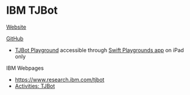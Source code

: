 # IBM TJBot

[Website](https://ibmtjbot.github.io)

[GitHub](https://github.com/ibmtjbot/tjbot)
- [TJBot Playground](https://github.com/jweisz/tjbot-playground) accessible through [Swift Playgrounds app](https://apps.apple.com/app/id1496833156) on iPad only

IBM Webpages
- https://www.research.ibm.com/tjbot
- [Activities: TJBot](https://www.ibm.org/activities/tjbot)
